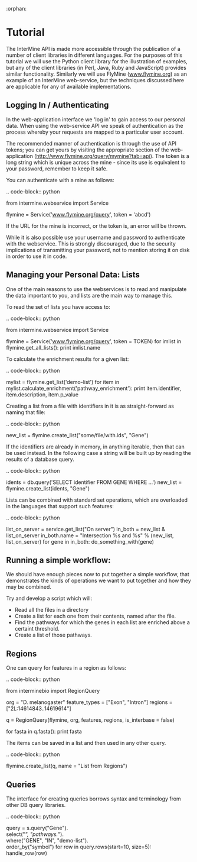 :orphan:

Tutorial
========

The InterMine API is made more accessible through
the publication of a number of client libraries in
different languages. For the purposes of this tutorial
we will use the Python client library for the illustration
of examples, but any of the client libraries (in Perl, Java,
Ruby and JavaScript) provides similar functionality.
Similarly we will use FlyMine (www.flymine.org) as an
example of an InterMine web-service, but the techniques
discussed here are applicable for any of available
implementations.

Logging In / Authenticating
---------------------------

In the web-application interface we 'log in' to gain
access to our personal data. When using the web-service
API we speak of authentication as the process whereby
your requests are mapped to a particular user account.

The recommended manner of authentication is through the
use of API tokens; you can get yours by visiting the 
appropriate section of the web-application
(http://www.flymine.org/query/mymine?tab=api). The token
is a long string which is unique across the mine - since
its use is equivalent to your password, remember to keep
it safe.

You can authenticate with a mine as follows:

.. code-block:: python

  from intermine.webservice import Service

  flymine = Service('www.flymine.org/query', token = 'abcd')

If the URL for the mine is incorrect, or the token is, an error
will be thrown.

While it is also possible use your username and password to
authenticate with the webservice. This is strongly discouraged,
due to the security implications of transmitting your password,
not to mention storing it on disk in order to use it in code.

Managing your Personal Data: Lists
---------------------------------------------------

One of the main reasons to use the webservices is to read and
manipulate the data important to you, and lists are the main way to
manage this.

To read the set of lists you have access to:

.. code-block:: python

  from intermine.webservice import Service

  flymine = Service('www.flymine.org/query', token = TOKEN)
  for imlist in flymine.get_all_lists():
    print imlist.name

To calculate the enrichment results for a given list:

.. code-block:: python

  mylist = flymine.get_list('demo-list')
  for item in mylist.calculate_enrichment('pathway_enrichment'):
    print item.identifier, item.description, item.p_value

Creating a list from a file with identifiers in it is as
straight-forward as naming that file:

.. code-block:: python
  
  new_list = flymine.create_list("some/file/with.ids", "Gene")

If the identifiers are already in memory, in anything iterable,
then that can be used instead. In the following case a string will
be built up by reading the results of a database query.

.. code-block:: python
  
  idents = db.query('SELECT identifier FROM GENE WHERE ...')
  new_list = flymine.create_list(idents, "Gene")

Lists can be combined with standard set operations, which are
overloaded in the languages that support such features:

.. code-block:: python

 list_on_server = service.get_list("On server")
 in_both = new_list & list_on_server
 in_both.name = "Intersection %s and %s" % (new_list, list_on_server)
 for gene in in_both:
    do_something_with(gene)

Running a simple workflow:
--------------------------

We should have enough pieces now to put together a simple workflow,
that demonstrates the kinds of operations we want to put together and
how they may be combined.

Try and develop a script which will:
  * Read all the files in a directory
  * Create a list for each one from their contents, named after the
    file.
  * Find the pathways for which the genes in each list are enriched
    above a certaint threshold.
  * Create a list of those pathways.


Regions
-------

One can query for features in a region as follows:

.. code-block:: python

   from interminebio import RegionQuery

   org = "D. melanogaster"
   feature_types = ["Exon", "Intron"]
   regions =  ["2L:14614843..14619614"]

   q = RegionQuery(flymine, org, features, regions, is_interbase = false)

   for fasta in q.fasta():
       print fasta

The items can be saved in a list and then used in any other query.

.. code-block:: python

   flymine.create_list(q, name = "List from Regions")

Queries
-------

The interface for creating queries borrows syntax and terminology from
other DB query libraries.

.. code-block:: python

   query = s.query("Gene").\
             select("*", "pathways.*").\
             where("GENE", "IN", "demo-list").\
             order_by("symbol")
   for row in query.rows(start=10, size=5):
       handle_row(row)

